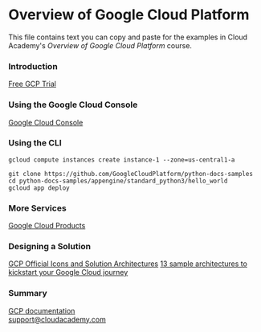 # Overview of Google Cloud Platform
This file contains text you can copy and paste for the examples in Cloud Academy's _Overview of Google Cloud Platform_ course.  

### Introduction
[Free GCP Trial](https://cloud.google.com/free/) 

### Using the Google Cloud Console
[Google Cloud Console](https://console.cloud.google.com/)

### Using the CLI
```
gcloud compute instances create instance-1 --zone=us-central1-a
```
```
git clone https://github.com/GoogleCloudPlatform/python-docs-samples
cd python-docs-samples/appengine/standard_python3/hello_world
gcloud app deploy
```

### More Services
[Google Cloud Products](https://cloud.google.com/products/)

### Designing a Solution
[GCP Official Icons and Solution Architectures](https://docs.google.com/presentation/d/1vjm5YdmOH5LrubFhHf1vlqW2O9Z2UqdWA8biN3e8K5U/)
[13 sample architectures to kickstart your Google Cloud journey](https://cloud.google.com/blog/products/application-development/13-popular-application-architectures-for-google-cloud)

### Summary
[GCP documentation](https://cloud.google.com/docs)  
support@cloudacademy.com
